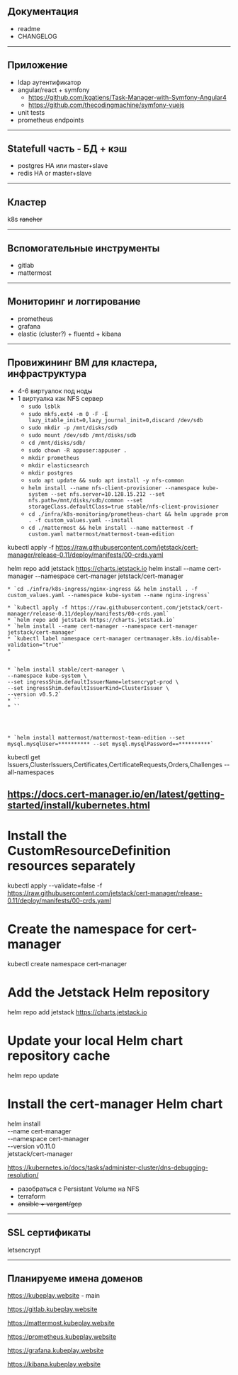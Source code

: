 ## Документация

 * readme
 * CHANGELOG


---
## Приложение

* ldap аутентификатор
* angular/react + symfony
    * https://github.com/kgatjens/Task-Manager-with-Symfony-Angular4
    * https://github.com/thecodingmachine/symfony-vuejs
* unit tests
* prometheus endpoints


---
## Statefull часть - БД + кэш

* postgres HA или master+slave
* redis HA or master+slave

---
## Кластер
k8s
~~rancher~~


---
## Вспомогательные инструменты
* gitlab
* mattermost


---
## Мониторинг и логгирование
* prometheus
* grafana
* elastic (cluster?) + fluentd + kibana


---
## Провижининг ВМ для кластера, инфраструктура

* 4-6 виртуалок под ноды
* 1 виртуалка как NFS сервер
    * `sudo lsblk`
    * `sudo mkfs.ext4 -m 0 -F -E lazy_itable_init=0,lazy_journal_init=0,discard /dev/sdb`
    * `sudo mkdir -p /mnt/disks/sdb`
    * `sudo mount /dev/sdb /mnt/disks/sdb`
    * `cd /mnt/disks/sdb/`
    * `sudo chown -R appuser:appuser .`
    * `mkdir prometheus`
    * `mkdir elasticsearch`
    * `mkdir postgres`
    * `sudo apt update && sudo apt install -y nfs-common`
    * `helm install --name nfs-client-provisioner --namespace kube-system --set nfs.server=10.128.15.212 --set nfs.path=/mnt/disks/sdb/common --set storageClass.defaultClass=true stable/nfs-client-provisioner`
    * `cd ./infra/k8s-monitoring/prometheus-chart && helm upgrade prom . -f custom_values.yaml --install`
    * `cd ./mattermost && helm install --name mattermost -f custom.yaml mattermost/mattermost-team-edition`
 
 kubectl apply     -f https://raw.githubusercontent.com/jetstack/cert-manager/release-0.11/deploy/manifests/00-crds.yaml
 
 helm repo add jetstack https://charts.jetstack.io
 helm install --name cert-manager --namespace cert-manager jetstack/cert-manager

    * `cd ./infra/k8s-ingress/nginx-ingress && helm install . -f custom_values.yaml --namespace kube-system --name nginx-ingress`

    * `kubectl apply -f https://raw.githubusercontent.com/jetstack/cert-manager/release-0.11/deploy/manifests/00-crds.yaml`
    * `helm repo add jetstack https://charts.jetstack.io`
    * `helm install --name cert-manager --namespace cert-manager jetstack/cert-manager`
    * `kubectl label namespace cert-manager certmanager.k8s.io/disable-validation="true"`
    *


    * `helm install stable/cert-manager \
    --namespace kube-system \
    --set ingressShim.defaultIssuerName=letsencrypt-prod \
    --set ingressShim.defaultIssuerKind=ClusterIssuer \
    --version v0.5.2`
    * ``
    * ``
    
    
    
    
    * `helm install mattermost/mattermost-team-edition --set mysql.mysqlUser=********** --set mysql.mysqlPassword==**********`

 kubectl get Issuers,ClusterIssuers,Certificates,CertificateRequests,Orders,Challenges --all-namespaces



## https://docs.cert-manager.io/en/latest/getting-started/install/kubernetes.html 
# Install the CustomResourceDefinition resources separately
kubectl apply --validate=false -f https://raw.githubusercontent.com/jetstack/cert-manager/release-0.11/deploy/manifests/00-crds.yaml

# Create the namespace for cert-manager
kubectl create namespace cert-manager

# Add the Jetstack Helm repository
helm repo add jetstack https://charts.jetstack.io

# Update your local Helm chart repository cache
helm repo update

# Install the cert-manager Helm chart
helm install \
  --name cert-manager \
  --namespace cert-manager \
  --version v0.11.0 \
  jetstack/cert-manager


https://kubernetes.io/docs/tasks/administer-cluster/dns-debugging-resolution/


* разобраться с Persistant Volume на NFS
* terraform
* ~~ansible + vargant/gcp~~


---
## SSL сертификаты
letsencrypt


---
## Планируеме имена доменов
https://kubeplay.website - main

https://gitlab.kubeplay.website

https://mattermost.kubeplay.website

https://prometheus.kubeplay.website

https://grafana.kubeplay.website

https://kibana.kubeplay.website